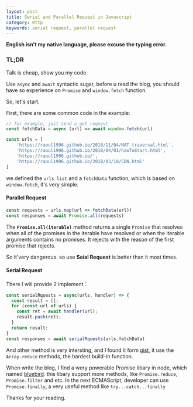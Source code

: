 ```yaml
---
layout: post
title: Serial and Parallel Request in Javascript 
category: Http
keywords: serial request, parallel request
---
```


**English isn't my native language, please excuse the typing error.**

### TL;DR

Talk is cheap, show you my code.

Use `async` and `await` syntactic sugar, before u read the blog, you should have so experience on `Promise` and `window.fetch` function.

So, let's start.

First, there are some common code in the example:

```js
// for example, just send a get request
const fetchData = async (url) => await window.fetch(url)

const urls = [
    'https://raoul1996.github.io/2018/11/04/NAT-traversal.html',
    'https://raoul1996.github.io/2018/04/01/howToStart.html',
    'https://raoul1996.github.io/',
    'https://raoul1996.github.io/2018/03/18/CDN.html'
]
```

we defined the `urls list` and a `fetchData` function, which is based on `window.fetch`, it's very simple. 

#### Parallel Request 

```js
const requests = urls.map(url => fetchData(url))
const responses = await Promise.all(requests)
```
The **`Promise.all(iterable)`** method returns a single `Promise` that resolves when all of the promises in the iterable have resolved or when the iterable arguments contains no promises. It rejects with the reason of the first promise that rejects.

So it'very dangerous. so use **Seial Request** is better than it most times.

#### Serial Request

There I wiil provide 2 implement：

```js
const serialRquests = async(urls, handler) => {
  const result = [];
  for (const url of urls) {
    const ret = await handler(url);
    result.push(ret);
  }
  return result;
}
const responses = await serialRquests(urls,fetchData)
```

And other method is very intersting, and I found it form [gist](https://gist.github.com/anvk/5602ec398e4fdc521e2bf9940fd90f84), it use the `Array.reduce` methods, the hardest build-in function.

When write the blog, I find a wery powerable Promise libary in node, which named [bluebird](http://bluebirdjs.com). this libary support more methods, like `Promise.reduce`, `Promise.filter` and etc. In the next ECMAScript, developer can use `Promise.finally`, a very useful method like `try...catch...finally`

Thanks for your reading.

